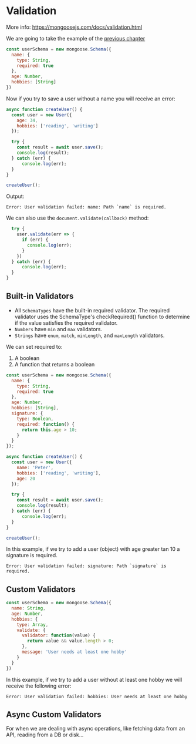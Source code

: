 # Validation

More info: https://mongoosejs.com/docs/validation.html

We are going to take the example of the [previous chapter](./00_3_1_dependencies-mongoose.md)

```js
const userSchema = new mongoose.Schema({
  name: {
    type: String,
    required: true
  },
  age: Number,
  hobbies: [String]
})
```

Now if you try to save a user without a name you will receive an error:

```js
async function createUser() {
  const user = new User({
    age: 34,
    hobbies: ['reading', 'writing']
  });

  try {
    const result = await user.save();
    console.log(result);
  } catch (err) {
      console.log(err);
  }
}

createUser();
```

Output:
```
Error: User validation failed: name: Path `name` is required.
```

We can also use the `document.validate(callback)` method:

```js
  try {
    user.validate(err => {
      if (err) {
        console.log(err);
      }
    })
  } catch (err) {
      console.log(err);
  }
}
```

## Built-in Validators

* All `SchemaTypes` have the built-in required validator. The required validator uses the SchemaType's checkRequired() function to determine if the value satisfies the required validator.
* `Numbers` have `min` and `max` validators.
* `Strings` have `enum`, `match`, `minLength`, and `maxLength` validators.

We can set required to:
1. A boolean
2. A function that returns a boolean

```js
const userSchema = new mongoose.Schema({
  name: {
    type: String,
    required: true
  },
  age: Number,
  hobbies: [String],
  signature: {
    type: Boolean,
    required: function() {
      return this.age > 10;
    }
  }
});

async function createUser() {
  const user = new User({
    name: 'Peter',
    hobbies: ['reading', 'writing'],
    age: 20
  });

  try {
    const result = await user.save();
    console.log(result);
  } catch (err) {
      console.log(err);
  }
}

createUser();
```

In this example, if we try to add a user (object) with age greater tan 10 a signature is required.

```
Error: User validation failed: signature: Path `signature` is required.
```

## Custom Validators

```js
const userSchema = new mongoose.Schema({
  name: String,
  age: Number,
  hobbies: {
    type: Array,
    validate: {
      validator: function(value) {
        return value && value.length > 0;
      },
      message: 'User needs at least one hobby'
    }
  }
})
```

In this example, if we try to add a user without at least one hobby we will receive the following error:

```
Error: User validation failed: hobbies: User needs at least one hobby
```

## Async Custom Validators
For when we are dealing with async operations, like fetching data from an API, reading from a DB or disk...

